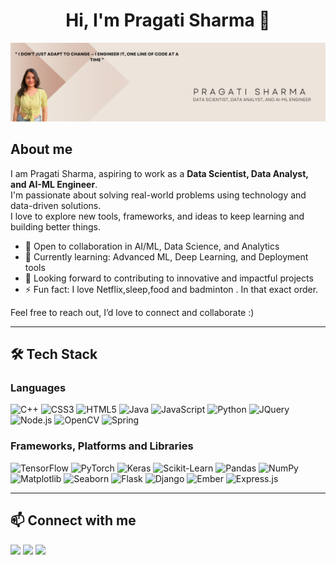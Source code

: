 <h1 align="center">Hi, I'm Pragati Sharma 👋 </h1>

<p align="center">
  <img src="Beige Modern Elegant Personal LinkedIn Banner.png" alt="Banner" />
</p>

## About me

I am Pragati Sharma, aspiring to work as a **Data Scientist, Data Analyst, and AI-ML Engineer**.  
I'm passionate about solving real-world problems using technology and data-driven solutions.  
I love to explore new tools, frameworks, and ideas to keep learning and building better things.

- 💼 Open to collaboration in AI/ML, Data Science, and Analytics  
- 🌱 Currently learning: Advanced ML, Deep Learning, and Deployment tools  
- 🤝 Looking forward to contributing to innovative and impactful projects  
- ⚡ Fun fact: I love Netflix,sleep,food and badminton . In that exact order.  

Feel free to reach out, I’d love to connect and collaborate :)

---

## 🛠 Tech Stack
   

### Languages  
![C++](https://img.shields.io/badge/C%2B%2B-00599C?style=flat-square&logo=c%2B%2B&logoColor=white)
![CSS3](https://img.shields.io/badge/CSS3-1572B6?style=flat-square&logo=css3&logoColor=white)
![HTML5](https://img.shields.io/badge/HTML5-E34F26?style=flat-square&logo=html5&logoColor=white)
![Java](https://img.shields.io/badge/Java-ED8B00?style=flat-square&logo=java&logoColor=white)
![JavaScript](https://img.shields.io/badge/JavaScript-F7DF1E?style=flat-square&logo=javascript&logoColor=black)
![Python](https://img.shields.io/badge/Python-3776AB?style=flat-square&logo=python&logoColor=white)
![JQuery](https://img.shields.io/badge/JQuery-0769AD?style=flat-square&logo=jquery&logoColor=white)
![Node.js](https://img.shields.io/badge/Node.js-339933?style=flat-square&logo=node.js&logoColor=white)
![OpenCV](https://img.shields.io/badge/OpenCV-5C3EE8?style=flat-square&logo=opencv&logoColor=white)
![Spring](https://img.shields.io/badge/Spring-6DB33F?style=flat-square&logo=spring&logoColor=white)


### Frameworks, Platforms and Libraries  
![TensorFlow](https://img.shields.io/badge/TensorFlow-FF6F00?style=flat-square&logo=tensorflow&logoColor=white)
![PyTorch](https://img.shields.io/badge/PyTorch-EE4C2C?style=flat-square&logo=pytorch&logoColor=white)
![Keras](https://img.shields.io/badge/Keras-D00000?style=flat-square&logo=keras&logoColor=white)
![Scikit-Learn](https://img.shields.io/badge/Scikit--Learn-F7931E?style=flat-square&logo=scikit-learn&logoColor=white)
![Pandas](https://img.shields.io/badge/Pandas-150458?style=flat-square&logo=pandas&logoColor=white)
![NumPy](https://img.shields.io/badge/NumPy-013243?style=flat-square&logo=numpy&logoColor=white)
![Matplotlib](https://img.shields.io/badge/Matplotlib-11557C?style=flat-square&logo=matplotlib&logoColor=white)
![Seaborn](https://img.shields.io/badge/Seaborn-2C2D72?style=flat-square&logo=python&logoColor=white)
![Flask](https://img.shields.io/badge/Flask-000000?style=flat-square&logo=flask&logoColor=white)
![Django](https://img.shields.io/badge/Django-092E20?style=flat-square&logo=django&logoColor=white)
![Ember](https://img.shields.io/badge/Ember.js-E04E39?style=flat-square&logo=emberdotjs&logoColor=white)
![Express.js](https://img.shields.io/badge/Express.js-000000?style=flat-square&logo=express&logoColor=white)

---

## 📫 Connect with me

<p align="left">
  <a href="[https://www.linkedin.com/in/pragati-sharma-56151b28a/]"><img src="https://img.shields.io/badge/-LinkedIn-blue?style=flat-square&logo=linkedin&logoColor=white" /></a>
  <a href="mailto:pragatisharma221204@gmail.com"><img src="https://img.shields.io/badge/-Gmail-red?style=flat-square&logo=gmail&logoColor=white" /></a>
  <a href="https://www.instagram.com/pragatii_hmm/"><img src="https://img.shields.io/badge/-Instagram-E4405F?style=flat-square&logo=instagram&logoColor=white" /></a>
</p>


 
